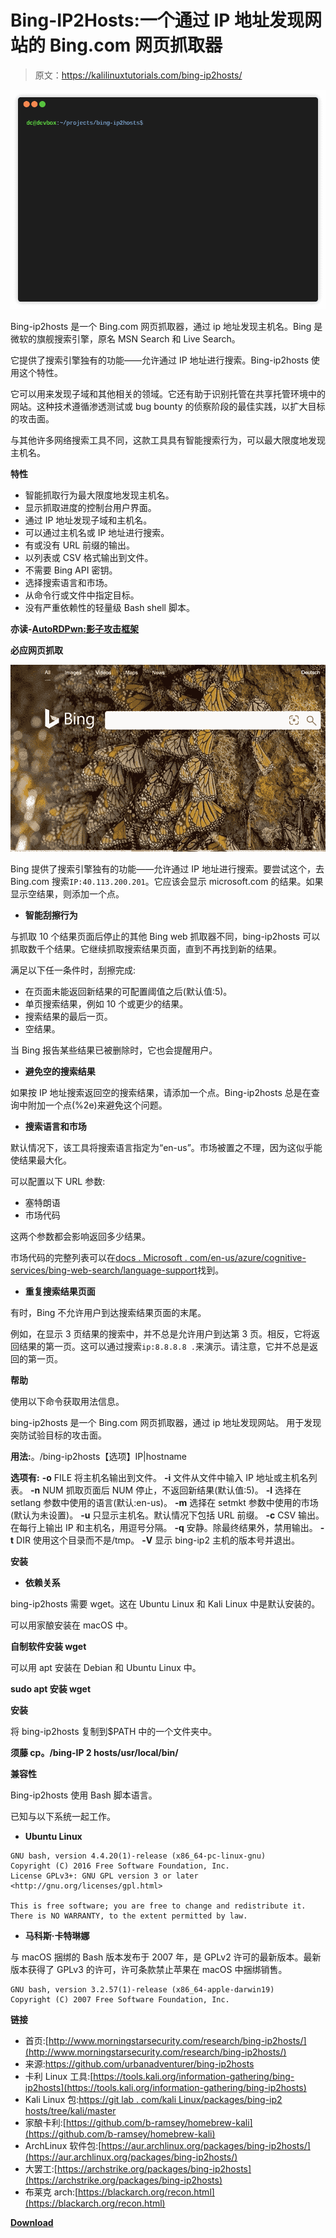 # Bing-IP2Hosts:一个通过 IP 地址发现网站的 Bing.com 网页抓取器

> 原文：<https://kalilinuxtutorials.com/bing-ip2hosts/>

[![Bing-IP2Hosts : A Bing.com Web Scraper That Discovers Websites By IP Address](img/ae669d5056138d65873fd050ba2b2134.png "Bing-IP2Hosts : A Bing.com Web Scraper That Discovers Websites By IP Address")](https://1.bp.blogspot.com/-3w6G9kI9EcI/XtSo1QGbh0I/AAAAAAAAGi8/vAZ1JH1IyS0HyCqtjnyHZasLivP9cQYUACLcBGAsYHQ/s1600/Bing-ip2hosts.gif)

Bing-ip2hosts 是一个 Bing.com 网页抓取器，通过 ip 地址发现主机名。Bing 是微软的旗舰搜索引擎，原名 MSN Search 和 Live Search。

它提供了搜索引擎独有的功能——允许通过 IP 地址进行搜索。Bing-ip2hosts 使用这个特性。

它可以用来发现子域和其他相关的领域。它还有助于识别托管在共享托管环境中的网站。这种技术遵循渗透测试或 bug bounty 的侦察阶段的最佳实践，以扩大目标的攻击面。

与其他许多网络搜索工具不同，这款工具具有智能搜索行为，可以最大限度地发现主机名。

**特性**

*   智能抓取行为最大限度地发现主机名。
*   显示抓取进度的控制台用户界面。
*   通过 IP 地址发现子域和主机名。
*   可以通过主机名或 IP 地址进行搜索。
*   有或没有 URL 前缀的输出。
*   以列表或 CSV 格式输出到文件。
*   不需要 Bing API 密钥。
*   选择搜索语言和市场。
*   从命令行或文件中指定目标。
*   没有严重依赖性的轻量级 Bash shell 脚本。

**亦读-[AutoRDPwn:影子攻击框架](https://kalilinuxtutorials.com/autordpwn-2/)**

**必应网页抓取**

![](img/5e4fcca2da870284eba9aaec18cfb352.png)

Bing 提供了搜索引擎独有的功能——允许通过 IP 地址进行搜索。要尝试这个，去 Bing.com 搜索`IP:40.113.200.201`。它应该会显示 microsoft.com 的结果。如果显示空结果，则添加一个点。

*   **智能刮擦行为**

与抓取 10 个结果页面后停止的其他 Bing web 抓取器不同，bing-ip2hosts 可以抓取数千个结果。它继续抓取搜索结果页面，直到不再找到新的结果。

满足以下任一条件时，刮擦完成:

*   在页面未能返回新结果的可配置阈值之后(默认值:5)。
*   单页搜索结果，例如 10 个或更少的结果。
*   搜索结果的最后一页。
*   空结果。

当 Bing 报告某些结果已被删除时，它也会提醒用户。

*   **避免空的搜索结果**

如果按 IP 地址搜索返回空的搜索结果，请添加一个点。Bing-ip2hosts 总是在查询中附加一个点(%2e)来避免这个问题。

*   **搜索语言和市场**

默认情况下，该工具将搜索语言指定为“en-us”。市场被置之不理，因为这似乎能使结果最大化。

可以配置以下 URL 参数:

*   塞特朗语
*   市场代码

这两个参数都会影响返回多少结果。

市场代码的完整列表可以在[docs . Microsoft . com/en-us/azure/cognitive-services/bing-web-search/language-support](https://docs.microsoft.com/en-us/azure/cognitive-services/bing-web-search/language-support)找到。

*   **重复搜索结果页面**

有时，Bing 不允许用户到达搜索结果页面的末尾。

例如，在显示 3 页结果的搜索中，并不总是允许用户到达第 3 页。相反，它将返回结果的第一页。这可以通过搜索`ip:8.8.8.8 .`来演示。请注意，它并不总是返回的第一页。

**帮助**

使用以下命令获取用法信息。

bing-ip2hosts 是一个 Bing.com 网页抓取器，通过 ip 地址发现网站。
用于发现突防试验目标的攻击面。

**用法:**。/bing-ip2hosts【选项】IP|hostname

**选项有:**
**-o** FILE 将主机名输出到文件。
**-i** 文件从文件中输入 IP 地址或主机名列表。
**-n** NUM 抓取页面后 NUM 停止，不返回新结果(默认值:5)。
**-l** 选择在 setlang 参数中使用的语言(默认:en-us)。
**-m** 选择在 setmkt 参数中使用的市场(默认为未设置)。
**-u** 只显示主机名。默认情况下包括 URL 前缀。
**-c** CSV 输出。在每行上输出 IP 和主机名，用逗号分隔。
**-q** 安静。除最终结果外，禁用输出。
**-t** DIR 使用这个目录而不是/tmp。
**-V** 显示 bing-ip2 主机的版本号并退出。

**安装**

*   **依赖关系**

bing-ip2hosts 需要 wget。这在 Ubuntu Linux 和 Kali Linux 中是默认安装的。

可以用家酿安装在 macOS 中。

**自制软件安装 wget**

可以用 apt 安装在 Debian 和 Ubuntu Linux 中。

**sudo apt 安装 wget**

**安装**

将 bing-ip2hosts 复制到$PATH 中的一个文件夹中。

**须藤 cp。/bing-IP 2 hosts/usr/local/bin/**

**兼容性**

Bing-ip2hosts 使用 Bash 脚本语言。

已知与以下系统一起工作。

*   **Ubuntu Linux**

```
GNU bash, version 4.4.20(1)-release (x86_64-pc-linux-gnu)
Copyright (C) 2016 Free Software Foundation, Inc.
License GPLv3+: GNU GPL version 3 or later <http://gnu.org/licenses/gpl.html>

This is free software; you are free to change and redistribute it.
There is NO WARRANTY, to the extent permitted by law. 
```

*   **马科斯·卡特琳娜**

与 macOS 捆绑的 Bash 版本发布于 2007 年，是 GPLv2 许可的最新版本。最新版本获得了 GPLv3 的许可，许可条款禁止苹果在 macOS 中捆绑销售。

```
GNU bash, version 3.2.57(1)-release (x86_64-apple-darwin19)
Copyright (C) 2007 Free Software Foundation, Inc. 
```

**链接**

*   首页:[http://www.morningstarsecurity.com/research/bing-ip2hosts/](http://www.morningstarsecurity.com/research/bing-ip2hosts/)
*   来源:https://github.com/urbanadventurer/bing-ip2hosts
*   卡利 Linux 工具:[https://tools.kali.org/information-gathering/bing-ip2hosts](https://tools.kali.org/information-gathering/bing-ip2hosts)
*   Kali Linux 包:[https://git lab . com/kali Linux/packages/bing-ip2 hosts/tree/kali/master](https://gitlab.com/kalilinux/packages/bing-ip2hosts/tree/kali/master)
*   家酿卡利:[https://github.com/b-ramsey/homebrew-kali](https://github.com/b-ramsey/homebrew-kali)
*   ArchLinux 软件包:[https://aur.archlinux.org/packages/bing-ip2hosts/](https://aur.archlinux.org/packages/bing-ip2hosts/)
*   大罢工:[https://archstrike.org/packages/bing-ip2hosts](https://archstrike.org/packages/bing-ip2hosts)
*   布莱克 arch:[https://blackarch.org/recon.html](https://blackarch.org/recon.html)

[**Download**](https://github.com/urbanadventurer/bing-ip2hosts)